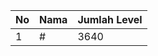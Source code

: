 | No | Nama            | Jumlah Level |
|----|-----------------|--------------|
| 1  | #    |    3640        |
